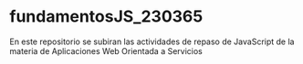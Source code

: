 # fundamentosJS_230365
En este repositorio se subiran las actividades de repaso de JavaScript de la materia de Aplicaciones Web Orientada  a Servicios 
